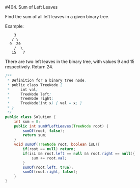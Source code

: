 #404. Sum of Left Leaves

Find the sum of all left leaves in a given binary tree.

Example:
```
    3
   / \
  9  20
    /  \
   15   7
```

There are two left leaves in the binary tree, with values 9 and 15 respectively. Return 24.

```java
/**
 * Definition for a binary tree node.
 * public class TreeNode {
 *     int val;
 *     TreeNode left;
 *     TreeNode right;
 *     TreeNode(int x) { val = x; }
 * }
 */
public class Solution {
    int sum = 0;
    public int sumOfLeftLeaves(TreeNode root) {
        sumOf(root, false);
        return sum;
    }
    void sumOf(TreeNode root, boolean isL){
        if(root == null) return;
        if(isL && root.left == null && root.right == null){
            sum += root.val;
        }
        sumOf(root.left, true);
        sumOf(root.right, false);
    }
}
```